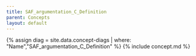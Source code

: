 ```yaml
---
title: SAF_argumentation_C_Definition
parent: Concepts
layout: default
---
```

{% assign diag = site.data.concept-diags | where: "Name","SAF_argumentation_C_Definition" %}
{% include concept.md %}